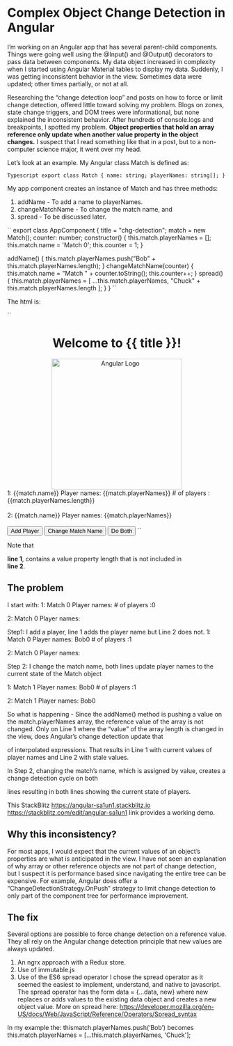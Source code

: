 # Complex Object Change Detection in Angular

I’m working on an Angular app that has several parent-child components.  Things were going well using the @Input() and @Output() decorators to pass data between components.  My data object increased in complexity when I started using Angular Material tables to display my data.  Suddenly, I was getting inconsistent behavior in the view.  Sometimes data were updated; other times partially, or not at all.  

Researching the “change detection loop” and posts on how to force or limit change detection, offered little toward solving my problem.  Blogs on zones, state change triggers, and DOM trees were informational, but none explained the inconsistent behavior.  After hundreds of console.logs and breakpoints, I spotted my problem.  **Object properties that hold an array reference only update when another value property in the object changes.**   I suspect that I read something like that in a post, but to a non-computer science major, it went over my head.

Let’s look at an example. My Angular class Match is defined as:

`` Typescript
  export class Match {
  name: string;
  playerNames: string[];
}
``

My app component creates an instance of Match and has three methods:
1.	addName - To add a name to playerNames.
2.	changeMatchName - To change the match name, and 
3.	spread - To be discussed later.

``
export class AppComponent {
  title = "chg-detection";
  match = new Match();
  counter: number;
  constructor() {
    this.match.playerNames = [];
    this.match.name = 'Match 0';
    this.counter = 1;
  }

  addName() {
    this.match.playerNames.push("Bob" + this.match.playerNames.length);
  }
  changeMatchName(counter) {
    this.match.name = "Match " + counter.toString();
    this.counter++;
  }
  spread() {
    this.match.playerNames = [
      ...this.match.playerNames,
      "Chuck" + this.match.playerNames.length
    ];
  }
}
``


The html is:

``
  <div style="text-align:center">
    <h1>
      Welcome to {{ title }}!
    </h1>
    <img width="300" alt="Angular Logo" src="https://d6vdma9166ldh.cloudfront.net/media/images/bd9734c9-def0-47ee-b9ec-027fcfe3cae8.png">
  </div>
  <div>1: {{match.name}} Player names: {{match.playerNames}} # of players :{{match.playerNames.length}}</div>
  <br>
  <div>2: {{match.name}} Player names: {{match.playerNames}} </div>
  <br>
  <button  color="primary" (click)="addName()">
    Add Player
  </button>
  <button  color="primary" (click)="changeMatchName(counter)">
    Change Match Name
  </button>
  <button  color="primary" (click)="spread()">
    Do Both
  </button>
``

Note that **<div> line 1**, contains a value property length that is not included in **<div> line 2**.
  
## The problem
I start with:
1: Match 0  Player names:  # of players :0

2: Match 0  Player names:

Step1: I add a player, line 1 adds the player name but Line 2 does not.
1: Match 0  Player names: Bob0  # of players :1

2: Match 0  Player names:

Step 2: I change the match name, both lines update player names to the current state of the Match object

1: Match 1  Player names: Bob0  # of players :1

2: Match 1  Player names: Bob0

So what is happening - Since the addName() method is pushing a value on the match.playerNames array, the reference value of the array is not changed.  Only on Line 1 where the “value” of the array length is changed in the view, does Angular’s change detection update that <div> of interpolated expressions.  That results in Line 1 with current values of player names and Line 2 with stale values.

In Step 2, changing the match’s name, which is assigned by value, creates a change detection cycle on both <div> lines resulting in both lines showing the current state of players.

This StackBlitz https://angular-sa1un1.stackblitz.io   https://stackblitz.com/edit/angular-sa1un1 link provides a working demo.

## Why this inconsistency?

For most apps, I would expect that the current values of an object’s properties are what is anticipated in the view. I have not seen an explanation of why array or other reference objects are not part of change detection, but I suspect it is performance based since navigating the entire tree can be expensive.  For example, Angular does offer a “ChangeDetectionStrategy.OnPush” strategy to limit change detection to only part of the component tree for performance improvement.

## The fix

Several options are possible to force change detection on a reference value.  They all rely on the Angular change detection principle that new values are always updated.
1.	An ngrx approach with a Redux store.
2.	Use of immutable.js
3.	Use of the ES6 spread operator
I chose the spread operator as it seemed the easiest to implement, understand, and native to javascript.  The spread operator has the form data = {…data, new} where new replaces or adds values to the existing data object and creates a new object value.  More on spread here: https://developer.mozilla.org/en-US/docs/Web/JavaScript/Reference/Operators/Spread_syntax

In my example the:
thismatch.playerNames.push(‘Bob’) becomes
this.match.playerNames = [...this.match.playerNames, 'Chuck'];


  
